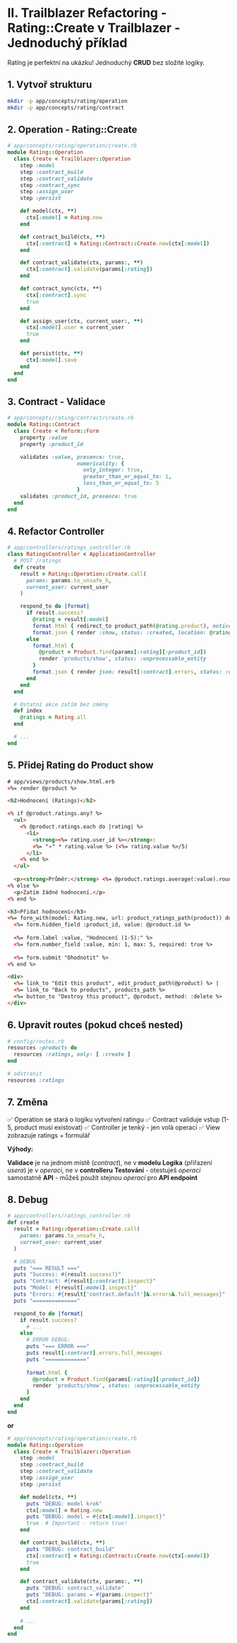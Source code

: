 # II. Trailblazer Refactoring - Rating::Create v Trailblazer - Jednoduchý příklad

Rating je perfektní na ukázku! Jednoduchý **CRUD** bez složité logiky.

## 1. Vytvoř strukturu

```bash
mkdir -p app/concepts/rating/operation
mkdir -p app/concepts/rating/contract
```

## 2. Operation - Rating::Create

```ruby
# app/concepts/rating/operation/create.rb
module Rating::Operation
  class Create < Trailblazer::Operation
    step :model
    step :contract_build
    step :contract_validate
    step :contract_sync
    step :assign_user
    step :persist

    def model(ctx, **)
      ctx[:model] = Rating.new
    end

    def contract_build(ctx, **)
      ctx[:contract] = Rating::Contract::Create.new(ctx[:model])
    end

    def contract_validate(ctx, params:, **)
      ctx[:contract].validate(params[:rating])
    end

    def contract_sync(ctx, **)
      ctx[:contract].sync
      true
    end

    def assign_user(ctx, current_user:, **)
      ctx[:model].user = current_user
      true
    end

    def persist(ctx, **)
      ctx[:model].save
    end
  end
end
```

## 3. Contract - Validace

```ruby
# app/concepts/rating/contract/create.rb
module Rating::Contract
  class Create < Reform::Form
    property :value
    property :product_id

    validates :value, presence: true, 
                      numericality: { 
                        only_integer: true, 
                        greater_than_or_equal_to: 1, 
                        less_than_or_equal_to: 5 
                      }
    validates :product_id, presence: true
  end
end
```

## 4. Refactor Controller

```ruby
# app/controllers/ratings_controller.rb
class RatingsController < ApplicationController
  # POST /ratings
  def create
    result = Rating::Operation::Create.call(
      params: params.to_unsafe_h,
      current_user: current_user
    )

    respond_to do |format|
      if result.success?
        @rating = result[:model]
        format.html { redirect_to product_path(@rating.product), notice: "Hodnocení bylo přidáno." }
        format.json { render :show, status: :created, location: @rating }
      else
        format.html { 
          @product = Product.find(params[:rating][:product_id])
          render 'products/show', status: :unprocessable_entity 
        }
        format.json { render json: result[:contract].errors, status: :unprocessable_entity }
      end
    end
  end

  # Ostatní akce zatím bez změny
  def index
    @ratings = Rating.all
  end

  # ...
end
```

## 5. Přidej Rating do Product show

```html
# app/views/products/show.html.erb
<%= render @product %>

<h2>Hodnocení (Ratings)</h2>

<% if @product.ratings.any? %>
  <ul>
    <% @product.ratings.each do |rating| %>
      <li>
        <strong><%= rating.user_id %></strong>: 
        <%= "⭐" * rating.value %> (<%= rating.value %>/5)
      </li>
    <% end %>
  </ul>
  
  <p><strong>Průměr:</strong> <%= @product.ratings.average(:value).round(1) %>/5</p>
<% else %>
  <p>Zatím žádné hodnocení.</p>
<% end %>

<h3>Přidat hodnocení</h3>
<%= form_with(model: Rating.new, url: product_ratings_path(product)) do |form| %>
  <%= form.hidden_field :product_id, value: @product.id %>
  
  <%= form.label :value, "Hodnocení (1-5):" %>
  <%= form.number_field :value, min: 1, max: 5, required: true %>
  
  <%= form.submit "Ohodnotit" %>
<% end %>

<div>
  <%= link_to "Edit this product", edit_product_path(@product) %> |
  <%= link_to "Back to products", products_path %>
  <%= button_to "Destroy this product", @product, method: :delete %>
</div>
```

## 6. Upravit routes (pokud chceš nested)

```ruby
# config/routes.rb
resources :products do
  resources :ratings, only: [ :create ]
end

# odstranit
resources :ratings
```

## 7. Změna
✅ Operation se stará o logiku vytvoření ratingu
✅ Contract validuje vstup (1-5, product musí existovat)
✅ Controller je tenký - jen volá operaci
✅ View zobrazuje ratings + formulář

**Výhody:**

**Validace** je na jednom místě (*contract*), ne v **modelu**
**Logika** (přiřazení *usera*) je v *operaci*, ne v **controlleru**
**Testování** - otestuješ *operaci* samostatně
**API** - můžeš použít stejnou *operaci* pro **API endpoint**

## 8. Debug

```ruby
# app/controllers/ratings_controller.rb
def create
  result = Rating::Operation::Create.call(
    params: params.to_unsafe_h,
    current_user: current_user
  )

  # DEBUG
  puts "=== RESULT ==="
  puts "Success: #{result.success?}"
  puts "Contract: #{result[:contract].inspect}"
  puts "Model: #{result[:model].inspect}"
  puts "Errors: #{result['contract.default']&.errors&.full_messages}"
  puts "=============="

  respond_to do |format|
    if result.success?
      # ...
    else
      # ERROR DEBUG:
      puts "=== ERROR ==="
      puts result[:contract].errors.full_messages
      puts "============="
      
      format.html { 
        @product = Product.find(params[:rating][:product_id])
        render 'products/show', status: :unprocessable_entity 
      }
    end
  end
end
```

**or**

```ruby
# app/concepts/rating/operation/create.rb
module Rating::Operation
  class Create < Trailblazer::Operation
    step :model
    step :contract_build
    step :contract_validate
    step :assign_user
    step :persist

    def model(ctx, **)
      puts "DEBUG: model krok"
      ctx[:model] = Rating.new
      puts "DEBUG: model = #{ctx[:model].inspect}"
      true  # Important - return true!
    end

    def contract_build(ctx, **)
      puts "DEBUG: contract_build"
      ctx[:contract] = Rating::Contract::Create.new(ctx[:model])
      true
    end

    def contract_validate(ctx, params:, **)
      puts "DEBUG: contract_validate"
      puts "DEBUG: params = #{params.inspect}"
      ctx[:contract].validate(params[:rating])
    end
    
    # ...
  end
end
```